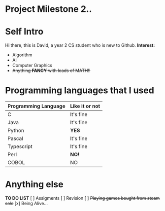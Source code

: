 # Project Milestone 2..
# Self Intro
Hi there, this is David, a year 2 CS student who is new to Github.
**Interest:**
* Algorithm
* AI
* Computer Graphics
* ~~Anything **FANCY** with loads of MATH!!~~
# Programming languages that I used
Programming Language|Like it or not
-|-
C|It's fine
Java|It's fine
Python|**YES**
Pascal|It's fine
Typescript|It's fine
Perl|**NO!**
COBOL|NO
# Anything else
**TO DO LIST**
[ ] Assigments 
[ ] Revision 
[ ] ~~Playing games bought from steam sale~~
[x] Being Alive...





